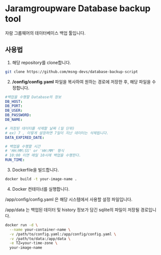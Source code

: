 # Jaramgroupware Database backup tool
자람 그룹웨어의 데이터베이스 백업 툴입니다.

## 사용법
1. 해당 repository를 clone합니다.
```bash
git clone https://github.com/msng-devs/database-backup-script
```
2. **/config/config.yaml** 파일을 복사하여 원하는 경로에 저장한 후, 해당 파일을 수정합니다.
```yaml
#백업을 수행할 Database의 정보
DB_HOST:
DB_PORT:
DB_USER:
DB_PASSWORD:
DB_NAME:

# 저장된 데이터를 삭제할 날짜 (일 단위)
# ex) 7 , 이렇게 설정하면 7일이 지난 데이터는 삭제됩니다.
DATA_EXPIRED_DATE:

# 백업을 수행할 시간
# 'HH:MM:SS' or 'HH:MM' 형식
# 10:00 이면 매일 10시에 백업을 수행한다.
RUN_TIME:
```
3. Dockerfile을 빌드합니다.
```bash
docker build -t your-image-name .
```
4. Docker 컨테이너를 실행합니다.

/app/config/config.yaml 은 해당 시스템에서 사용할 설정 파일입니다.

/app/data 는 백업된 데이터 및 history 정보가 담긴 sqlite의 파일이 저장될 경로입니다.
```bash
docker run -d \
  --name your-container-name \
  -v /path/to/config.yaml:/app/config/config.yaml \
  -v /path/to/data:/app/data \
  -e TZ=your-time-zone \
  your-image-name
```

